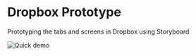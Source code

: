 Dropbox Prototype
=================

Prototyping the tabs and screens in Dropbox using Storyboard


![Quick demo](http://i.imgur.com/kklz1Oc.gif)
